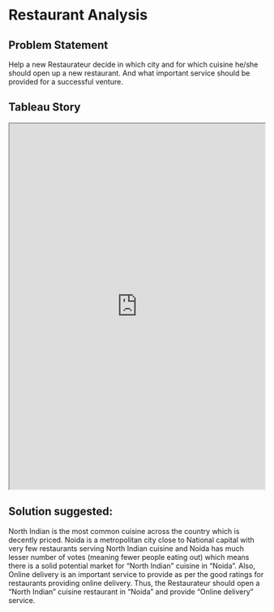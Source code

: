 # Restaurant Analysis 

## Problem Statement
Help a new Restaurateur decide in which city and for which cuisine he/she should open up a new restaurant. And what important service should be provided for a successful venture.

## Tableau Story
<iframe src="https://public.tableau.com/shared/4DTZ8XPM4?:showVizHome=no&:embed=true" width="100%" height="720"></iframe>

## Solution suggested:
North Indian is the most common cuisine across the country which is decently priced. Noida is a metropolitan city close to National capital with very few restaurants serving North Indian cuisine and Noida has much lesser number of votes (meaning fewer people eating out) which means there is a solid potential market for “North Indian” cuisine in “Noida”. Also, Online delivery is an important service to provide as per the good ratings for restaurants providing online delivery.
Thus, the Restaurateur should open a “North Indian” cuisine restaurant in “Noida” and provide “Online delivery” service. 



